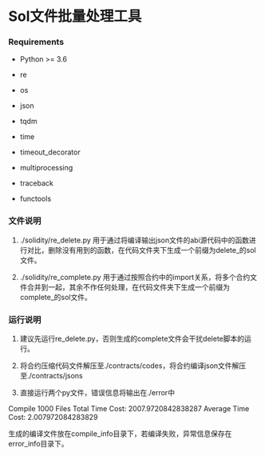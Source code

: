 # Sol文件批量处理工具

### Requirements

* Python >= 3.6

* re

* os

* json

* tqdm

* time

* timeout_decorator

* multiprocessing

* traceback

* functools

### 文件说明

1. ./solidity/re_delete.py 用于通过将编译输出json文件的abi源代码中的函数进行对比，删除没有用到的函数，在代码文件夹下生成一个前缀为delete_的sol文件。

2. ./solidity/re_complete.py 用于通过按照合约中的import关系，将多个合约文件合并到一起，其余不作任何处理，在代码文件夹下生成一个前缀为complete_的sol文件。

### 运行说明

1. 建议先运行re_delete.py，否则生成的complete文件会干扰delete脚本的运行。

2. 将合约压缩代码文件解压至./contracts/codes，将合约编译json文件解压至./contracts/jsons

3. 直接运行两个py文件，错误信息将输出在./error中

Compile 1000 Files
Total Time Cost: 2007.9720842838287
Average Time Cost: 2.007972084283829

生成的编译文件放在compile_info目录下，若编译失败，异常信息保存在error_info目录下。

